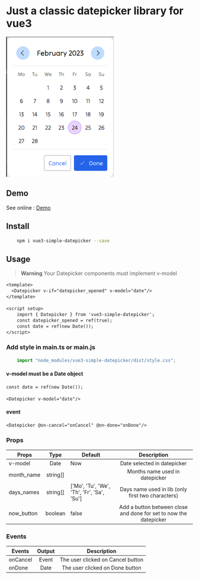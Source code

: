 # Just a classic datepicker library for vue3

![example](https://github.com/rmingon/vue3-datepicker/blob/main/example.png?raw=true)

## Demo

See online : [Demo](https://codesandbox.io/s/youthful-butterfly-9ksot0?file=/src/App.vue)

## Install

```bash
    npm i vue3-simple-datepicker --save
```
## Usage
> **Warning**
> Your Datepicker components must implement v-model
```vue
<template>
  <Datepicker v-if="datepicker_opened" v-model="date"/>
</template>

<script setup>
    import { Datepicker } from 'vue3-simple-datepicker';
    const datepicker_opened = ref(true);
    const date = ref(new Date());
</script>
```
### Add style in main.ts or main.js
```javascript
    import "node_modules/vue3-simple-datepicker/dist/style.css";
```

#### v-model must be a Date object
```vue
const date = ref(new Date());

<Datepicker v-model="date"/>
```
#### event
```vue
<Datepicker @on-cancel="onCancel" @on-done="onDone"/>
```

### Props
| Props      |   Type   | Default                                    |                            Description                            |
|------------|:--------:|--------------------------------------------|:-----------------------------------------------------------------:|
| v-model    |   Date   | Now                                        |                    Date selected in datepicker                    |
| month_name | string[] |                                            |                  Months name used in datepicker                   |
| days_names | string[] | ['Mo', 'Tu', 'We', 'Th', 'Fr', 'Sa', 'Su'] |         Days name used in lib (only first two characters)         |
| now_button | boolean  | false                                      | Add a button between close and done for set to now the datepicker |

### Events
| Events   | Output |            Description            |
|----------|:------:|:---------------------------------:|
| onCancel | Event  | The user clicked on Cancel button |
| onDone   |  Date  |  The user clicked on Done button  |


